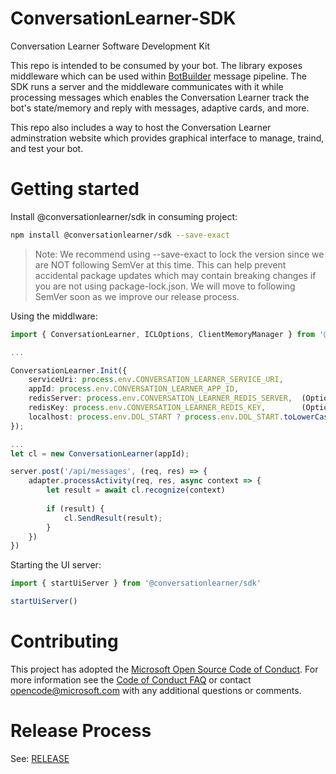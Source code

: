 # ConversationLearner-SDK

Conversation Learner Software Development Kit

This repo is intended to be consumed by your bot. The library exposes middleware which can be used within [BotBuilder](https://github.com/Microsoft/botbuilder-js) message pipeline.  The SDK runs a server and the middleware communicates with it while processing messages which enables the Conversation Learner track the bot's state/memory and reply with messages, adaptive cards, and more.

This repo also includes a way to host the Conversation Learner adminstration website which provides graphical interface to manage, traind, and test your bot.

# Getting started

Install @conversationlearner/sdk in consuming project:

```bash
npm install @conversationlearner/sdk --save-exact
```

> Note: We recommend using --save-exact to lock the version since we are NOT following SemVer at this time. This can help prevent accidental package updates which may contain breaking changes if you are not using package-lock.json. We will move to following SemVer soon as we improve our release process.

Using the middlware:

```typescript
import { ConversationLearner, ICLOptions, ClientMemoryManager } from '@conversationlearner/sdk'

...

ConversationLearner.Init({
    serviceUri: process.env.CONVERSATION_LEARNER_SERVICE_URI,
    appId: process.env.CONVERSATION_LEARNER_APP_ID,
    redisServer: process.env.CONVERSATION_LEARNER_REDIS_SERVER,  (Optional)
    redisKey: process.env.CONVERSATION_LEARNER_REDIS_KEY,        (Optional)
    localhost: process.env.DOL_START ? process.env.DOL_START.toLowerCase() === 'true' : true
});

...
let cl = new ConversationLearner(appId);

server.post('/api/messages', (req, res) => {
    adapter.processActivity(req, res, async context => {
        let result = await cl.recognize(context)
        
        if (result) {
            cl.SendResult(result);
        }
    })
})
```

Starting the UI server:

```typescript
import { startUiServer } from '@conversationlearner/sdk'

startUiServer()
```


# Contributing

This project has adopted the [Microsoft Open Source Code of Conduct](https://opensource.microsoft.com/codeofconduct/). For more information see the [Code of Conduct FAQ](https://opensource.microsoft.com/codeofconduct/faq/) or contact [opencode@microsoft.com](mailto:opencode@microsoft.com) with any additional questions or comments.

# Release Process

See: [RELEASE](/RELEASE.md)